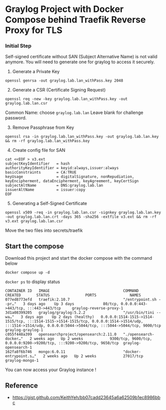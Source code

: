 # Graylog Project with Docker Compose behind Traefik Reverse Proxy for TLS



### Initial Step

Self-signed certificate without SAN (Subject Alternative Name) is not valid anymore. 
You will need to generate one for graylog to access it securely.

1. Generate a Private Key
```shell
openssl genrsa -out graylog.lab.lan_withPass.key 2048
```

2. Generate a CSR (Certificate Signing Request)
```shell
openssl req -new -key graylog.lab.lan_withPass.key -out graylog.lab.lan.csr
```
Common Name: choose `graylog.lab.lan`
Leave blank for challenge password.

3. Remove Passphrase from Key
```shell
openssl rsa -in graylog.lab.lan_withPass.key -out graylog.lab.lan.key && rm -rf graylog.lab.lan_withPass.key
```

4. Create config file for SAN
```shell
cat <<EOF > v3.ext
subjectKeyIdentifier   = hash
authorityKeyIdentifier = keyid:always,issuer:always
basicConstraints       = CA:TRUE
keyUsage               = digitalSignature, nonRepudiation, keyEncipherment, dataEncipherment, keyAgreement, keyCertSign
subjectAltName         = DNS:graylog.lab.lan
issuerAltName          = issuer:copy
EOF
```


5. Generating a Self-Signed Certificate
```shell
openssl x509 -req -in graylog.lab.lan.csr -signkey graylog.lab.lan.key -out graylog.lab.lan.crt -days 365 -sha256 -extfile v3.ext && rm -rf v3.ext graylog.lab.lan.csr
```


Move the two files into secrets/traefik

## Start the compose

Download this project and start the docker compose with the command below

```
docker compose up -d
```

`docker ps` to display status
```
CONTAINER ID   IMAGE                                 COMMAND                  CREATED       STATUS                PORTS               NAMES
077ed8773efd   traefik:2.10.7                        "/entrypoint.sh --pr…"   3 days ago    Up 3 days             80/tcp, 0.0.0.0:443->443/tcp, :::443->443/tcp     graylog-reverse-proxy-1
3d1a08399205   graylog/graylog:5.2.2                 "/usr/bin/tini -- wa…"   3 days ago    Up 2 days (healthy)   0.0.0.0:1514-1515->1514-1515/tcp, :::1514-1515->1514-1515/tcp, 0.0.0.0:1514->1514/udp, :::1514->1514/udp, 0.0.0.0:5044->5044/tcp, :::5044->5044/tcp, 9000/tcp graylog-graylog-1
c055f448a399   opensearchproject/opensearch:2.11.0   "./opensearch-docker…"   2 weeks ago   Up 2 weeks            9300/tcp, 9600/tcp, 0.0.0.0:9200->9200/tcp, :::9200->9200/tcp, 9650/tcp  graylog-opensearch-1
162fa8f6b746   mongo:6.0.11                          "docker-entrypoint.s…"   2 weeks ago   Up 2 weeks            27017/tcp        graylog-mongo-1
```

You can now access your Graylog instance !






## Reference
- https://gist.github.com/KeithYeh/bb07cadd23645a6a62509b1ec8986bbc
